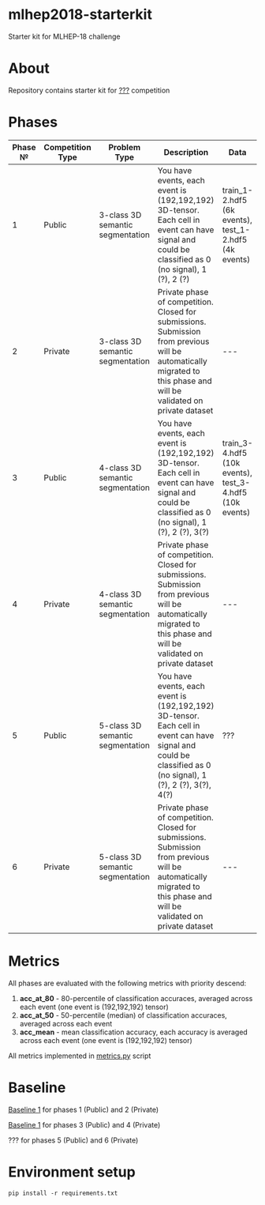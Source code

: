# mlhep2018-starterkit
Starter kit for MLHEP-18 challenge

# About

Repository contains starter kit for [???](https://competitions.codalab.org/competitions/19731) competition


# Phases

| Phase № | Competition Type | Problem Type                     | Description                                                                                                                                             | Data                                                    |
|---------|------------------|----------------------------------|---------------------------------------------------------------------------------------------------------------------------------------------------------|---------------------------------------------------------|
| 1       | Public           | 3-class 3D semantic segmentation | You have events, each event is (192,192,192) 3D-tensor. Each cell in event can have signal and could be classified as 0 (no signal), 1 (?), 2 (?)       | train_1-2.hdf5 (6k events), test_1-2.hdf5 (4k events)   |
| 2       | Private          | 3-class 3D semantic segmentation | Private phase of competition. Closed for submissions. Submission from previous will be automatically migrated to this phase and will be validated on private dataset            | ---                                                     |
| 3       | Public           | 4-class 3D semantic segmentation | You have events, each event is (192,192,192) 3D-tensor. Each cell in event can have signal and could be classified as 0 (no signal), 1 (?), 2 (?), 3(?) | train_3-4.hdf5 (10k events), test_3-4.hdf5 (10k events) |
| 4       | Private          | 4-class 3D semantic segmentation | Private phase of competition. Closed for submissions. Submission from previous will be automatically migrated to this phase and will be validated on private dataset            | ---                                                     |
| 5       | Public           | 5-class 3D semantic segmentation |     You have events, each event is (192,192,192) 3D-tensor. Each cell in event can have signal and could be classified as 0 (no signal), 1 (?), 2 (?), 3(?), 4(?)                                                                                                                                                    |  ???                                                       |
| 6       | Private          | 5-class 3D semantic segmentation |                                                                                         Private phase of competition. Closed for submissions. Submission from previous will be automatically migrated to this phase and will be validated on private dataset                                                                |                                                       ---  |

# Metrics

All phases are evaluated with the following metrics with priority descend:

1) **acc_at_80** - 80-percentile of classification accuraces, averaged across each event (one event is (192,192,192) tensor)
2) **acc_at_50** - 50-percentile (median) of classification accuraces, averaged across each event
2) **acc_mean** - mean classification accuracy, each accuracy is averaged across each event (one event is (192,192,192) tensor)

All metrics implemented in [metrics.py](metrics.py) script

# Baseline

[Baseline 1](baseline_1-2.ipynb) for phases 1 (Public) and 2 (Private)

[Baseline 1](baseline_3-4.ipynb) for phases 3 (Public) and 4 (Private)

??? for phases 5 (Public) and 6 (Private)


# Environment setup

```
pip install -r requirements.txt
```
